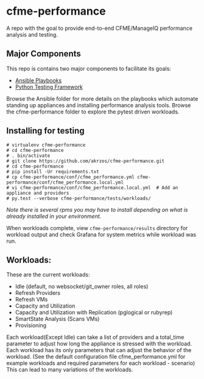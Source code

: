 # cfme-performance

A repo with the goal to provide end-to-end CFME/ManageIQ performance analysis and testing.

## Major Components

This repo is contains two major components to facilitate its goals:
* [Ansible Playbooks](ansible/)
* [Python Testing Framework](cfme-performance/)

Browse the Ansible folder for more details on the playbooks which automate standing up appliances and installing performance analysis tools.  Browse the cfme-performance folder to explore the pytest driven workloads.

## Installing for testing

```shell
# virtualenv cfme-performance
# cd cfme-performance
# . bin/activate
# git clone https://github.com/akrzos/cfme-performance.git
# cd cfme-performance
# pip install -Ur requirements.txt
# cp cfme-performance/conf/cfme_performance.yml cfme-performance/conf/cfme_performance.local.yml
# vi cfme-performance/conf/cfme_performance.local.yml  # Add an appliance and providers
# py.test --verbose cfme-performance/tests/workloads/
```
*Note there is several rpms you may have to install depending on what is already installed in your environment.*

When workloads complete, view `cfme-performance/results` directory for workload output and check Grafana for system metrics while workload was run.

## Workloads:

These are the current workloads:

* Idle (default, no websocket/git_owner roles, all roles)
* Refresh Providers
* Refresh VMs
* Capacity and Utilization
* Capacity and Utilization with Replication (pglogical or rubyrep)
* SmartState Analysis (Scans VMs)
* Provisioning

Each workload(Except Idle) can take a list of providers and a total_time parameter to adjust how long the appliance is stressed with the workload. Each workload has its only parameters that can adjust the behavior of the workload. (See the default configuration file cfme_performance.yml for example workloads and required parameters for each workload - scenario)  This can lead to many variations of the workloads.
